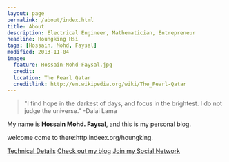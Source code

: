 ```yaml
---
layout: page
permalink: /about/index.html
title: About
description: Electrical Engineer, Mathematician, Entrepreneur
headline: Houngking Hsi
tags: [Hossain, Mohd, Faysal]
modified: 2013-11-04
image:
  feature: Hossain-Mohd-Faysal.jpg
  credit: 
  location: The Pearl Qatar
  creditlink: http://en.wikipedia.org/wiki/The_Pearl-Qatar
---
```


>"I find hope in the darkest of days, and focus in the brightest. I do not judge the universe."
-Dalai Lama

My name is **Hossain Mohd. Faysal**, and this is my personal blog.  

welcome come to there:http:indeex.org/houngking.  

<a markdown="0" href="{{ site.url }}/technical-details" class="btn">Technical Details</a> <a markdown="0" href="{{ site.url }}" class="btn">Check out my blog</a> <a markdown="0" href="http:indeex.org/houngking/" class="btn">Join my Social Network</a>
